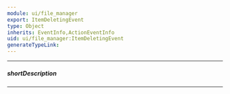 ```yaml
---
module: ui/file_manager
export: ItemDeletingEvent
type: Object
inherits: EventInfo,ActionEventInfo
uid: ui/file_manager:ItemDeletingEvent
generateTypeLink: 
---
```

---
##### shortDescription
<!-- Description goes here -->

---
<!-- Description goes here -->